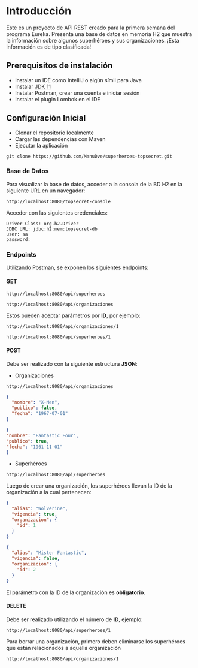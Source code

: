 # Introducción

Este es un proyecto de API REST creado para la primera semana del programa Eureka. Presenta una base de datos en memoria H2 que muestra la información sobre algunos superhéroes y sus organizaciones. ¡Esta información es de tipo clasificada!

## Prerequisitos de instalación

* Instalar un IDE como IntelliJ o algún símil para Java
* Instalar [JDK 11](https://jdk.java.net/java-se-ri/11-MR2)
* Instalar Postman, crear una cuenta e iniciar sesión
* Instalar el plugin Lombok en el IDE


## Configuración Inicial

* Clonar el repositorio localmente
* Cargar las dependencias con Maven
* Ejecutar la aplicación

```
git clone https://github.com/ManuDve/superheroes-topsecret.git
```
### Base de Datos
Para visualizar la base de datos, acceder a la consola de la BD H2 en la siguiente URL en un navegador:
```
http://localhost:8080/topsecret-console
```
Acceder con las siguientes credenciales:
```
Driver Class: org.h2.Driver
JDBC URL: jdbc:h2:mem:topsecret-db
user: sa
password: 
```
### Endpoints
Utilizando Postman, se exponen los siguientes endpoints:

#### GET
```
http://localhost:8080/api/superheroes
```
```
http://localhost:8080/api/organizaciones
```

Estos pueden aceptar parámetros por **ID**, por ejemplo:
```
http://localhost:8080/api/organizaciones/1
```
```
http://localhost:8080/api/superheroes/1
```
#### POST

Debe ser realizado con la siguiente estructura **JSON**:

* Organizaciones
```
http://localhost:8080/api/organizaciones
```
```json
{
  "nombre": "X-Men",
  "publico": false,
  "fecha": "1967-07-01"
}
```
```json
{
"nombre": "Fantastic Four",
"publico": true,
"fecha": "1961-11-01"
}
```
* Superhéroes

```
http://localhost:8080/api/superheroes
```

Luego de crear una organización, los superhéroes llevan la ID de la organización a la cual pertenecen:
```json
{
  "alias": "Wolverine",
  "vigencia": true,
  "organizacion": {
    "id": 1
  }
}
```
```json
{
  "alias": "Mister Fantastic",
  "vigencia": false,
  "organizacion": {
    "id": 2
  }
}
```
El parámetro con la ID de la organización es **obligatorio**.

#### DELETE
Debe ser realizado utilizando el número de **ID**, ejemplo:
```
http://localhost:8080/api/superheroes/1
```
Para borrar una organización, primero deben eliminarse los superhéroes que están relacionados a aquella organización
```
http://localhost:8080/api/organizaciones/1
```

